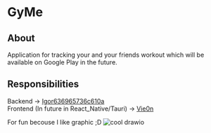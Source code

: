 # GyMe
## About
Application for tracking your and your friends workout which will be available on Google Play in the future.
## Responsibilities
Backend -> [Igor636965736c610a](https://github.com/Igor636965736c610a)
<br>
Frontend (In future in React_Native/Tauri) -> [Vie0n](https://github.com/Vie0n)

For fun becouse I like graphic ;D
![cool drawio](https://github.com/Igor636965736c610a/GyMe/assets/102369546/152c7051-d66d-4e7c-b6d5-83fb656ebb82)
